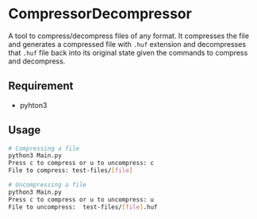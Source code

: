 # CompressorDecompressor
A tool to compress/decompress files of any format.
It compresses the file and generates a compressed file with ```.huf``` extension and decompresses 
that ```.huf``` file back into its original state given the commands to compress and decompress. 

## Requirement
* pyhton3

## Usage
```bash
# Compressing a file 
python3 Main.py
Press c to compress or u to uncompress: c
File to compress: test-files/[file]

# Uncompressing a file
python3 Main.py
Press c to compress or u to uncompress: u
File to uncompress:  test-files/[file].huf
```
